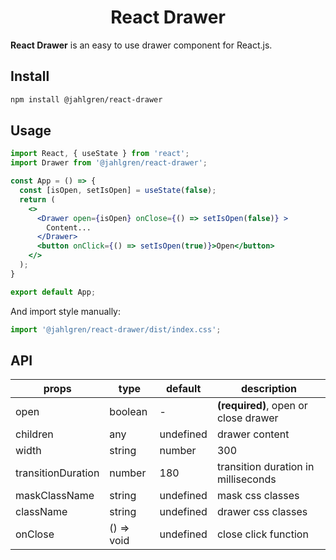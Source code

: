 <h1 align="center">React Drawer</h1>

**React Drawer** is an easy to use drawer component for React.js.

## Install

```bash
npm install @jahlgren/react-drawer
```

## Usage

```jsx
import React, { useState } from 'react';
import Drawer from '@jahlgren/react-drawer';

const App = () => {
  const [isOpen, setIsOpen] = useState(false);
  return (
    <>
      <Drawer open={isOpen} onClose={() => setIsOpen(false)} >
        Content...
      </Drawer>
      <button onClick={() => setIsOpen(true)}>Open</button>
    </>
  );
}

export default App;
```

And import style manually:

```jsx
import '@jahlgren/react-drawer/dist/index.css';
```

## API

| props      | type           | default   | description    |
|------------|----------------|-----------|----------------|
| open | boolean | - | **(required)**, open or close drawer |
| children | any | undefined | drawer content |
| width | string|number | 300 | width of the drawer |
| transitionDuration | number | 180 | transition duration in milliseconds |
| maskClassName | string | undefined | mask css classes |
| className | string  | undefined | drawer css classes |
| onClose | () => void | undefined | close click function |
